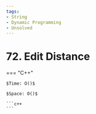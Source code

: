 ```yaml
---
tags:
- String
- Dynamic Programming
- Unsolved
---
```



# 72. Edit Distance

=== "C++"

    $Time: O()$

    $Space: O()$

    ```c++
    ```